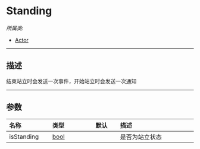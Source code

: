 # Standing

*所属类*:
* [Actor](/Api/Classes/Role/Actor.md)
------------------------------------------------------------------------------------------
## 描述

结束站立时会发送一次事件，开始站立时会发送一次通知

------------------------------------------------------------------------------------------
## 参数

|<div style="width:100px">名称</div>|<div style="width:100px">类型</div>|<div style="width:50px">默认</div>|<div style="width:350px">描述</div>|
|:---|:---|:---|:---|
|isStanding|[bool](/Api/DataType/Bool.md)||是否为站立状态|
